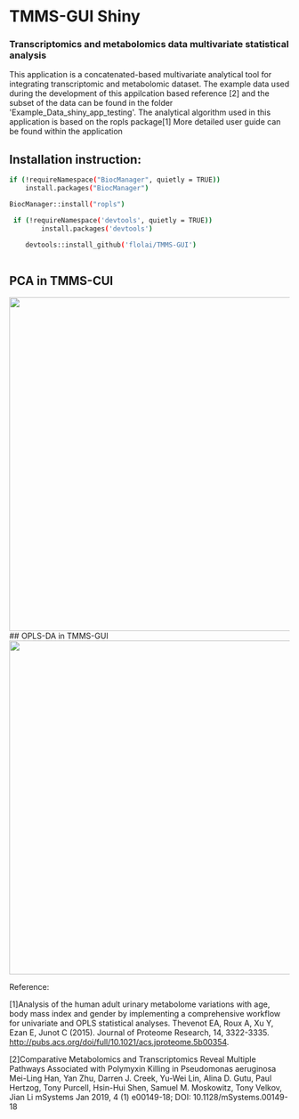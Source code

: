 
# TMMS-GUI Shiny
### Transcriptomics and metabolomics data multivariate statistical analysis
This application is a concatenated-based multivariate analytical tool for integrating transcriptomic and metabolomic dataset.
The example data used during the development of this appilcation based reference [2] and the subset of the data can be found in the folder 'Example_Data_shiny_app_testing'.
The analytical algorithm used in this application is based on the ropls package[1]
More detailed user guide can be found within the application

## Installation instruction:

```sh
if (!requireNamespace("BiocManager", quietly = TRUE))
    install.packages("BiocManager")

BiocManager::install("ropls")

 if (!requireNamespace('devtools', quietly = TRUE))
        install.packages('devtools')

    devtools::install_github('flolai/TMMS-GUI')
    
```    

## PCA in TMMS-CUI
<img src="https://github.com/flolai/TMMS-GUI/blob/master/app_graphics/plot_area_1.png?raw=true" width="600">
## OPLS-DA in TMMS-GUI
<img src="https://github.com/flolai/TMMS-GUI/blob/master/app_graphics/oplsda_plot_GUI.png?raw=true" width="600">


Reference:

[1]Analysis of the human adult urinary metabolome variations with age, body mass index and gender by implementing a comprehensive workflow for univariate and OPLS statistical analyses. Thevenot EA, Roux A, Xu Y, Ezan E, Junot C (2015). Journal of Proteome Research, 14, 3322-3335. http://pubs.acs.org/doi/full/10.1021/acs.jproteome.5b00354.

[2]Comparative Metabolomics and Transcriptomics Reveal Multiple Pathways Associated with Polymyxin Killing in Pseudomonas aeruginosa
Mei-Ling Han, Yan Zhu, Darren J. Creek, Yu-Wei Lin, Alina D. Gutu, Paul Hertzog, Tony Purcell, Hsin-Hui Shen, Samuel M. Moskowitz, Tony Velkov, Jian Li
mSystems Jan 2019, 4 (1) e00149-18; DOI: 10.1128/mSystems.00149-18
